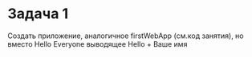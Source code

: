 # Задача 1 
Создать приложение, аналогичное firstWebApp (см.код занятия), но вместо Hello Everyone  выводящее Hello + Ваше имя



